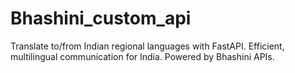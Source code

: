 # Bhashini_custom_api
Translate to/from Indian regional languages with FastAPI. Efficient, multilingual communication for India. Powered by Bhashini APIs.

